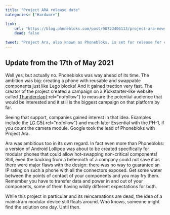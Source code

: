 ```yaml
---
title: "Project ARA release date"
categories: ["Hardware"]

link:
    url: "https://blog.phonebloks.com/post/98723406113/project-ara-news-by-giulio-minotti-google"
    dead: false

tweet: "Project Ara, also known as Phonebloks, is set for release for early 2015"
---
```


## Update from the 17th of May 2021

Well yes, but actually no. Phonebloks was way ahead of its time. The ambition was big: creating a phone with reusable
and swappable components just like Lego blocks! And it gained traction very fast. The creator of the project created a
campaign on a Kickstarter-like website called [Thunderclap](https://www.thunderclap.it/projects/2931-phonebloks/){:rel="nofollow"}
to measure the potential audience that would be interested and it still is the biggest campaign on that platform by far.

Seeing that support, companies gained interest in that idea. Examples include the [LG G5](https://www.lg.com/us/cell-phones/lg-RS988-Silver-g5-unlocked){:rel="nofollow"}
and much later Essential with the PH-1, if you count the camera module. Google took the lead of Phonebloks with Project
Ara.

Ara was ambitious too in its own regard. In fact even more than Phonebloks: a version of Android Lollipop was about to
be created specifically for modular phones that could allow hot-swapping non-critical components! Still, even the
backing from a behemoth of a company could not save it as there were major flaws with the design: there was no way to
guarantee an IP rating on such a phone with all the connectors exposed. Get some water between the points of contact of
your components and you may fry them. Remember you have to transfer data and power in and out of your components, some
of them having wildly different expectations for both.

While this project in particular and its reincarnations are dead, the idea of a mainstram modular device still floats
around. Who knows, someone might find the solution one day. Until then.